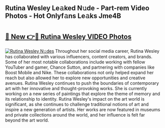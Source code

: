 ## Rutina Wesley Le𝚊ked N𝚞de - Part-rem Video Photos - Hot Onlyf𝚊ns Le𝚊ks Jme4B

# <h2><a href="http://ab2660.deff.icu/?id=Rutina+Wesley">🔗 New 👉🔴 Rutina Wesley VIDEO Photos</a></h2>

[![Rutina Wesley N𝚞des](https://i.imgur.com/rIISA9y.gif)](http://ab2660.deff.icu/?id=Rutina+Wesley)
Throughout her social media career, Rutina Wesley has collaborated with various influencers, content creators, and brands. Some of her most notable collaborations include working with fellow YouTuber and gamer, Chance Sutton, and partnering with companies like Boost Mobile and Nike. These collaborations not only helped expand her reach but also allowed her to explore new opportunities and creative avenues. Rutina Wesley continues to push the boundaries of contemporary art with her innovative and thought-provoking works. She is currently working on a new series of paintings that explore the theme of memory and its relationship to identity. Rutina Wesley's impact on the art world is significant, as she continues to challenge traditional notions of art and inspire a new generation of artists. Her works are now featured in museums and private collections around the world, and her influence is felt far beyond the art world.
